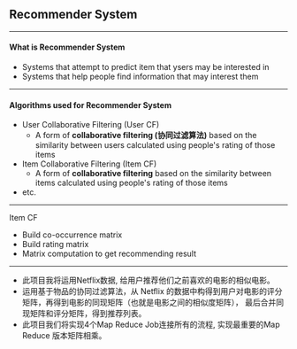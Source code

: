 ## Recommender System

---
#### What is Recommender System
+ Systems that attempt to predict item that ysers may be interested in
+ Systems that help people find information that may interest them


---
#### Algorithms used for Recommender System
+ User Collaborative Filtering (User CF)
  - A form of **collaborative filtering (协同过滤算法)** based on the similarity between users calculated using people's rating of those items
+ Item Collaborative Filtering (Item CF)
  - A form of **collaborative filtering** based on the similarity between items calculated using people's rating of those items
+ etc.


---
Item CF
+ Build co-occurrence matrix
+ Build rating matrix
+ Matrix computation to get recommending result


---
* 此项目我将运用Netflix数据, 给用户推荐他们之前喜欢的电影的相似电影。
* 运用基于物品的协同过滤算法，从 Netflix 的数据中构得到用户对电影的评分矩阵，再得到电影的同现矩阵（也就是电影之间的相似度矩阵）， 最后合并同现矩阵和评分矩阵，得到推荐列表。
* 此项目我们将实现4个Map Reduce Job连接所有的流程, 实现最重要的Map Reduce 版本矩阵相乘。
